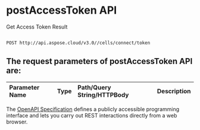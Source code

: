 # **postAccessToken API**

Get Access Token Result 

```bash

POST http://api.aspose.cloud/v3.0//cells/connect/token

```

## The request parameters of **postAccessToken** API are: 

| Parameter Name | Type | Path/Query String/HTTPBody | Description | 
| :- | :- | :- |:- | 


The [OpenAPI Specification](https://reference.aspose.cloud/cells/#/CellsAuthorityController/PostAccessToken) defines a publicly accessible programming interface and lets you carry out REST interactions directly from a web browser.
